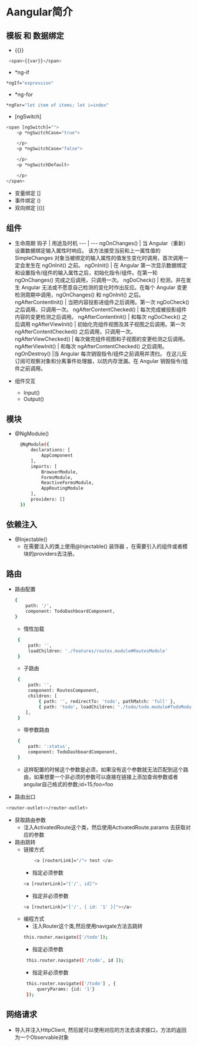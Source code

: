 # Aangular简介

## 模板 和 数据绑定

- {{}}
``` bash
 <span>{{var}}</span>
```
- *ng-if
``` bash
*ngIf="expression"
```
- *ng-for
``` bash
*ngFor="let item of items; let i=index"
```
- [ngSwitch]
``` bash
<span [ngSwitch]="">
    <p *ngSwitchCase="true">

    </p>
    <p *ngSwitchCase="false">

    </p>
    <p *ngSwitchDefault>

    </p>
</span>
```
- 变量绑定 []
- 事件绑定 ()
- 双向绑定 [()]

## 组件
- 生命周期
  钩子 | 用途及时机
  --- | ---
  ngOnChanges() | 当 Angular（重新）设置数据绑定输入属性时响应。 该方法接受当前和上一属性值的 SimpleChanges 对象当被绑定的输入属性的值发生变化时调用，首次调用一定会发生在 ngOnInit() 之前。
  ngOnInit() | 在 Angular 第一次显示数据绑定和设置指令/组件的输入属性之后，初始化指令/组件。在第一轮 ngOnChanges() 完成之后调用，只调用一次。
  ngDoCheck() | 检测，并在发生 Angular 无法或不愿意自己检测的变化时作出反应。在每个 Angular 变更检测周期中调用，ngOnChanges() 和 ngOnInit() 之后。
  ngAfterContentInit() | 当把内容投影进组件之后调用。第一次 ngDoCheck() 之后调用，只调用一次。
  ngAfterContentChecked() | 每次完成被投影组件内容的变更检测之后调用。
  ngAfterContentInit() | 和每次 ngDoCheck() 之后调用
  ngAfterViewInit() | 初始化完组件视图及其子视图之后调用。第一次 ngAfterContentChecked() 之后调用，只调用一次。
  ngAfterViewChecked() | 每次做完组件视图和子视图的变更检测之后调用。
  ngAfterViewInit() | 和每次 ngAfterContentChecked() 之后调用。
  ngOnDestroy() |当 Angular 每次销毁指令/组件之前调用并清扫。 在这儿反订阅可观察对象和分离事件处理器，以防内存泄漏。在 Angular 销毁指令/组件之前调用。

- 组件交互
  - Input()
  - Output()
## 模块
- @NgModule() 
  ``` bash
    @NgModule({
        declarations: [
            AppComponent
        ],
        imports: [
            BrowserModule,
            FormsModule,
            ReactiveFormsModule,
            AppRoutingModule
        ],
        providers: []
    })
  ```
## 依赖注入
- @Injectable()
  *  在需要注入的类上使用@Injectable() 装饰器 ，在需要引入的组件或者模块的providers去注册。

## 路由
- 路由配置
    ```bash
    {
        path: '/',
        component: TodoDashboardComponent,
    }
    ```
   -  惰性加载
   ```bash
    {
        path: '',
        loadChildren: './features/routes.module#RoutesModule'
    }
   ```
   - 子路由
   ```bash
    {
        path: '',
        component: RoutesComponent,
        children: [
            { path: '', redirectTo: 'todo', pathMatch: 'full' },
            { path: 'todo', loadChildren: './todo/todo.module#TodoModule'}
       ],
    }
   ```
   - 带参数路由
   ```bash
    {
        path: ':status',
        component: TodoDashboardComponent,
    }
    ```
    
    *  这样配置的时候这个参数是必须，如果没有这个参数就无法匹配到这个路由，如果想要一个非必须的参数可以直接在链接上添加查询参数或者angular自己格式的参数;id=15;foo=foo


- 路由出口

```bash
<router-outlet></router-outlet>
```
- 获取路由参数
  *  注入ActivatedRoute这个类，然后使用ActivatedRoute.params 去获取对应的参数
- 路由跳转
    - 链接方式
        ``` bash
            <a [routerLink]="/"> test </a>
        ```   
        -  指定必须参数
        ```bash
        <a [routerLink]="['/', id]">
        ```
         -  指定非必须参数
        ```bash
        <a [routerLink]="['/', { id: '1' }]"></a>
        ```
    - 编程方式
        *  注入Router这个类,然后使用navigate方法去跳转
        ```bash
        this.router.navigate(['/todo']);
        ```
        -  指定必须参数
        ```bash
         this.router.navigate(['/todo', id ]);
        ```
         -  指定非必须参数
        ```bash
         this.router.navigate(['/todo'] , {
             queryParams: {id: '1'}
         });
        ```
## 网络请求
*  导入并注入HttpClient, 然后就可以使用对应的方法去请求接口，方法的返回为一个Observable对象
